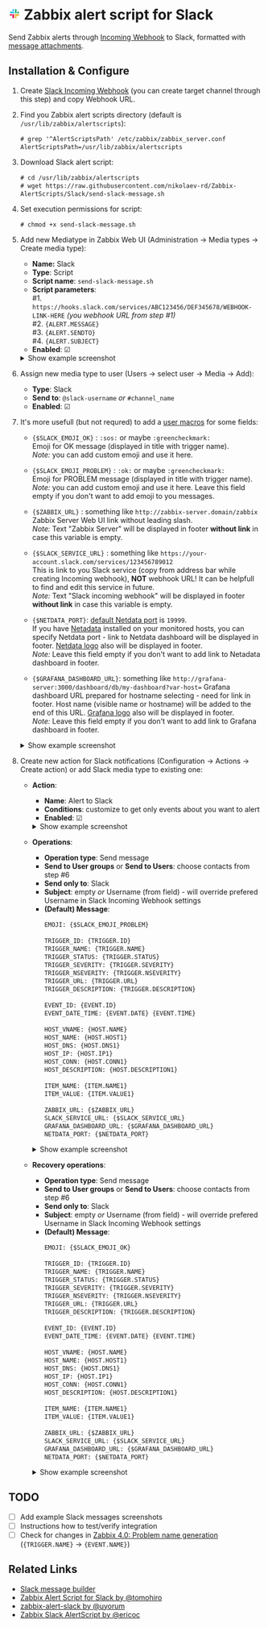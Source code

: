 # <img src="/_img/Slack_logo__300x300.png" alt="Slack logo" height="24">&nbsp;Zabbix alert script for Slack

Send Zabbix alerts through [Incoming Webhook](https://api.slack.com/incoming-webhooks) to Slack, formatted with [message attachments](https://api.slack.com/docs/message-attachments).

## Installation & Configure
1. Create [Slack Incoming Webhook](https://my.slack.com/services/new/incoming-webhook/) (you can create target channel through this step) and copy Webhook URL.

2. Find you Zabbix alert scripts directory (default is `/usr/lib/zabbix/alertscripts`):
   ```
   # grep '^AlertScriptsPath' /etc/zabbix/zabbix_server.conf
   AlertScriptsPath=/usr/lib/zabbix/alertscripts
   ```

3. Download Slack alert script:
   ``` 
   # cd /usr/lib/zabbix/alertscripts
   # wget https://raw.githubusercontent.com/nikolaev-rd/Zabbix-AlertScripts/Slack/send-slack-message.sh
   ```

4. Set execution permissions for script:
   ```
   # chmod +x send-slack-message.sh
   ```

5. Add new Mediatype in Zabbix Web UI (Administration → Media types → Create media type):
   * **Name:** Slack
   * **Type**: Script
   * **Script name**: `send-slack-message.sh`
   * **Script parameters**:  
     #1. `https://hooks.slack.com/services/ABC123456/DEF345678/WEBHOOK-LINK-HERE` _(you webhook URL from step #1)_  
     #2. `{ALERT.MESSAGE}`  
     #3. `{ALERT.SENDTO}`  
     #4. `{ALERT.SUBJECT}`  
   * **Enabled**: ☑
   
   <details><summary>Show example screenshot</summary>
      <img src="img/Zabbix_Create_Media_Type.jpg" alt="Zabbix - Create Media Type">
   </details>

6. Assign new media type to user (Users → select user → Media → Add):
   * **Type**: Slack
   * **Send to**: `@slack-username` _or_ `#channel_name`
   * **Enabled**: ☑

7. It's more usefull (but not requred) to add a [user macros](https://www.zabbix.com/documentation/4.0/manual/config/macros/usermacros) for some fields:
   * `{$SLACK_EMOJI_OK}` : `:sos:` or maybe `:greencheckmark:`  
     Emoji for OK message (displayed in title with trigger name).  
     _Note:_ you can add custom emoji and use it here.  
     
   * `{$SLACK_EMOJI_PROBLEM}` : `:ok:` or maybe `:greencheckmark:`  
     Emoji for PROBLEM message (displayed in title with trigger name).  
     _Note:_ you can add custom emoji and use it here. Leave this field empty if you don't want to add emoji to you messages.  
     
   * `{$ZABBIX_URL}` : something like `http://zabbix-server.domain/zabbix`
     Zabbix Server Web UI link without leading slash.  
     _Note:_ Text "Zabbix Server" will be displayed in footer **without link** in case this variable is empty.  
   
   * `{$SLACK_SERVICE_URL}` : something like `https://your-account.slack.com/services/123456789012`  
     This is link to you Slack service (copy from address bar while creating Incoming webhook), **NOT** webhook URL! It can be helpfull to find and edit this service in future.  
     _Note:_ Text "Slack incoming webhook" will be displayed in footer **without link** in case this variable is empty.  
   
   * `{$NETDATA_PORT}`: [default Netdata port](https://docs.netdata.cloud/web/server/#binding-netdata-to-multiple-ports) is `19999`.  
     If you have [Netadata](https://github.com/netdata/netdata) installed on your monitored hosts, you can specify Netdata port - link to Netdata dashboard will be displayed in footer. [Netdata logo](https://raw.githubusercontent.com/netdata/netdata/master/web/gui/images/favicon-16x16.png) also will be displayed in footer.  
   _Note:_ Leave this field empty if you don't want to add link to Netadata dashboard in footer.  
   
   * `{$GRAFANA_DASHBOARD_URL}`: something like `http://grafana-server:3000/dashboard/db/my-dashboard?var-host=`
     Grafana dashboard URL prepared for hostname selecting - need for link in footer. Host name (visible name or hostname) will be added to the end of this URL. [Grafana logo](https://raw.githubusercontent.com/nikolaev-rd/Zabbix-AlertScripts/master/_img/Grafana_logo_circle__32x32.png) also will be displayed in footer.  
     _Note:_ Leave this field empty if you don't want to add link to Grafana dashboard in footer.  
   
   <details><summary>Show example screenshot</summary>
      <img src="img/Zabbix_Create_User_Macros.jpg" alt="Zabbix - Create User Macros">
   </details>

8. Create new action for Slack notifications (Configuration → Actions → Create action) or add Slack media type to existing one:
   * **Action**:  
     - **Name**: Alert to Slack
     - **Conditions**: customize to get only events about you want to alert
     - **Enabled**: ☑
     
     <details><summary>Show example screenshot</summary>
        <img src="img/Zabbix_Create_Action__Action.jpg" alt="Zabbix - Create Action - Action tab">
     </details>
     
   * **Operations**:
     - **Operation type**: Send message
     - **Send to User groups** or **Send to Users**: choose contacts from step #6
     - **Send only to**: Slack
     - **Subject**: empty _or_ Username (from field) - will override prefered Username in Slack Incoming Webhook settings
     - **(Default) Message**:
       ```
       EMOJI: {$SLACK_EMOJI_PROBLEM}
       
       TRIGGER_ID: {TRIGGER.ID}
       TRIGGER_NAME: {TRIGGER.NAME}
       TRIGGER_STATUS: {TRIGGER.STATUS}
       TRIGGER_SEVERITY: {TRIGGER.SEVERITY}
       TRIGGER_NSEVERITY: {TRIGGER.NSEVERITY}
       TRIGGER_URL: {TRIGGER.URL}
       TRIGGER_DESCRIPTION: {TRIGGER.DESCRIPTION}
       
       EVENT_ID: {EVENT.ID}
       EVENT_DATE_TIME: {EVENT.DATE} {EVENT.TIME}
       
       HOST_VNAME: {HOST.NAME}
       HOST_NAME: {HOST.HOST1}
       HOST_DNS: {HOST.DNS1}
       HOST_IP: {HOST.IP1}
       HOST_CONN: {HOST.CONN1}
       HOST_DESCRIPTION: {HOST.DESCRIPTION1}
       
       ITEM_NAME: {ITEM.NAME1}
       ITEM_VALUE: {ITEM.VALUE1}
       
       ZABBIX_URL: {$ZABBIX_URL}
       SLACK_SERVICE_URL: {$SLACK_SERVICE_URL}
       GRAFANA_DASHBOARD_URL: {$GRAFANA_DASHBOARD_URL}
       NETDATA_PORT: {$NETDATA_PORT}
       ```
     
     <details><summary>Show example screenshot</summary>
        <img src="img/Zabbix_Create_Action__Operations.jpg" alt="Zabbix - Create Action - Operations tab">
     </details>
     
   * **Recovery operations**:
     - **Operation type**: Send message
     - **Send to User groups** or **Send to Users**: choose contacts from step #6
     - **Send only to**: Slack
     - **Subject**: empty _or_ Username (from field) - will override prefered Username in Slack Incoming Webhook settings
     - **(Default) Message**:
       ```
       EMOJI: {$SLACK_EMOJI_OK}
       
       TRIGGER_ID: {TRIGGER.ID}
       TRIGGER_NAME: {TRIGGER.NAME}
       TRIGGER_STATUS: {TRIGGER.STATUS}
       TRIGGER_SEVERITY: {TRIGGER.SEVERITY}
       TRIGGER_NSEVERITY: {TRIGGER.NSEVERITY}
       TRIGGER_URL: {TRIGGER.URL}
       TRIGGER_DESCRIPTION: {TRIGGER.DESCRIPTION}
       
       EVENT_ID: {EVENT.ID}
       EVENT_DATE_TIME: {EVENT.DATE} {EVENT.TIME}
       
       HOST_VNAME: {HOST.NAME}
       HOST_NAME: {HOST.HOST1}
       HOST_DNS: {HOST.DNS1}
       HOST_IP: {HOST.IP1}
       HOST_CONN: {HOST.CONN1}
       HOST_DESCRIPTION: {HOST.DESCRIPTION1}
       
       ITEM_NAME: {ITEM.NAME1}
       ITEM_VALUE: {ITEM.VALUE1}
       
       ZABBIX_URL: {$ZABBIX_URL}
       SLACK_SERVICE_URL: {$SLACK_SERVICE_URL}
       GRAFANA_DASHBOARD_URL: {$GRAFANA_DASHBOARD_URL}
       NETDATA_PORT: {$NETDATA_PORT}
       ```
     
     <details><summary>Show example screenshot</summary>
        <img src="img/Zabbix_Create_Action__Recovery_operations.jpg" alt="Zabbix - Create Action - Recovery operations tab">
     </details>

## TODO
- [ ] Add example Slack messages screenshots
- [ ] Instructions how to test/verify integration
- [ ] Check for changes in [Zabbix 4.0: Problem name generation](https://www.zabbix.com/documentation/4.0/manual/installation/upgrade_notes_400#problem_name_generation) (`{TRIGGER.NAME}` → `{EVENT.NAME}`)

## Related Links
- [Slack message builder](https://api.slack.com/docs/messages/builder)
- [Zabbix Alert Script for Slack by @tomohiro](https://github.com/tomohiro/zabbix-alertscript-slack/)
- [zabbix-alert-slack by @uyorum](https://github.com/uyorum/zabbix-alert-slack)
- [Zabbix Slack AlertScript by @ericoc](https://github.com/ericoc/zabbix-slack-alertscript)
